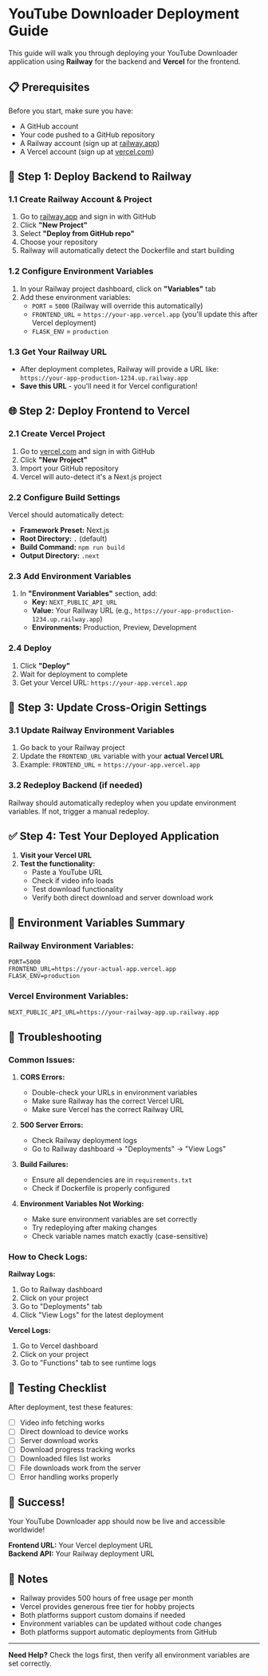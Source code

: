 # YouTube Downloader Deployment Guide

This guide will walk you through deploying your YouTube Downloader application using **Railway** for the backend and **Vercel** for the frontend.

## 📋 Prerequisites

Before you start, make sure you have:

- A GitHub account
- Your code pushed to a GitHub repository
- A Railway account (sign up at [railway.app](https://railway.app))
- A Vercel account (sign up at [vercel.com](https://vercel.com))

## 🚀 Step 1: Deploy Backend to Railway

### 1.1 Create Railway Account & Project

1. Go to [railway.app](https://railway.app) and sign in with GitHub
2. Click **"New Project"**
3. Select **"Deploy from GitHub repo"**
4. Choose your repository
5. Railway will automatically detect the Dockerfile and start building

### 1.2 Configure Environment Variables

1. In your Railway project dashboard, click on **"Variables"** tab
2. Add these environment variables:
   - `PORT` = `5000` (Railway will override this automatically)
   - `FRONTEND_URL` = `https://your-app.vercel.app` (you'll update this after Vercel deployment)
   - `FLASK_ENV` = `production`

### 1.3 Get Your Railway URL

- After deployment completes, Railway will provide a URL like: `https://your-app-production-1234.up.railway.app`
- **Save this URL** - you'll need it for Vercel configuration!

## 🌐 Step 2: Deploy Frontend to Vercel

### 2.1 Create Vercel Project

1. Go to [vercel.com](https://vercel.com) and sign in with GitHub
2. Click **"New Project"**
3. Import your GitHub repository
4. Vercel will auto-detect it's a Next.js project

### 2.2 Configure Build Settings

Vercel should automatically detect:

- **Framework Preset:** Next.js
- **Root Directory:** `.` (default)
- **Build Command:** `npm run build`
- **Output Directory:** `.next`

### 2.3 Add Environment Variables

1. In **"Environment Variables"** section, add:
   - **Key:** `NEXT_PUBLIC_API_URL`
   - **Value:** Your Railway URL (e.g., `https://your-app-production-1234.up.railway.app`)
   - **Environments:** Production, Preview, Development

### 2.4 Deploy

1. Click **"Deploy"**
2. Wait for deployment to complete
3. Get your Vercel URL: `https://your-app.vercel.app`

## 🔄 Step 3: Update Cross-Origin Settings

### 3.1 Update Railway Environment Variables

1. Go back to your Railway project
2. Update the `FRONTEND_URL` variable with your **actual Vercel URL**
3. Example: `FRONTEND_URL` = `https://your-app.vercel.app`

### 3.2 Redeploy Backend (if needed)

Railway should automatically redeploy when you update environment variables. If not, trigger a manual redeploy.

## ✅ Step 4: Test Your Deployed Application

1. **Visit your Vercel URL**
2. **Test the functionality:**
   - Paste a YouTube URL
   - Check if video info loads
   - Test download functionality
   - Verify both direct download and server download work

## 🔧 Environment Variables Summary

### Railway Environment Variables:

```
PORT=5000
FRONTEND_URL=https://your-actual-app.vercel.app
FLASK_ENV=production
```

### Vercel Environment Variables:

```
NEXT_PUBLIC_API_URL=https://your-railway-app.up.railway.app
```

## 🐛 Troubleshooting

### Common Issues:

1. **CORS Errors:**

   - Double-check your URLs in environment variables
   - Make sure Railway has the correct Vercel URL
   - Make sure Vercel has the correct Railway URL

2. **500 Server Errors:**

   - Check Railway deployment logs
   - Go to Railway dashboard → "Deployments" → "View Logs"

3. **Build Failures:**

   - Ensure all dependencies are in `requirements.txt`
   - Check if Dockerfile is properly configured

4. **Environment Variables Not Working:**
   - Make sure environment variables are set correctly
   - Try redeploying after making changes
   - Check variable names match exactly (case-sensitive)

### How to Check Logs:

**Railway Logs:**

1. Go to Railway dashboard
2. Click on your project
3. Go to "Deployments" tab
4. Click "View Logs" for the latest deployment

**Vercel Logs:**

1. Go to Vercel dashboard
2. Click on your project
3. Go to "Functions" tab to see runtime logs

## 📱 Testing Checklist

After deployment, test these features:

- [ ] Video info fetching works
- [ ] Direct download to device works
- [ ] Server download works
- [ ] Download progress tracking works
- [ ] Downloaded files list works
- [ ] File downloads work from the server
- [ ] Error handling works properly

## 🎉 Success!

Your YouTube Downloader app should now be live and accessible worldwide!

**Frontend URL:** Your Vercel deployment URL  
**Backend API:** Your Railway deployment URL

## 📝 Notes

- Railway provides 500 hours of free usage per month
- Vercel provides generous free tier for hobby projects
- Both platforms support custom domains if needed
- Environment variables can be updated without code changes
- Both platforms support automatic deployments from GitHub

---

**Need Help?** Check the logs first, then verify all environment variables are set correctly.
